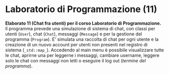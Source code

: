 # Laboratorio di Programmazione (11)
**Elaborato 11 (Chat fra utenti) per il corso Laboratorio di Programmazione.**
Il programma prevede una simulazione di sistema di chat, con classi per utenti (`User`), chat (`Chat`), messaggi (`Message`) e per la gestione del programma (`Program`).
E' simulata una raccolta di chat per ogni utente e la creazione di un nuovo account per utenti non presenti nel registro di sistema (`_std::map_`).
Accedendo al main menu è possibile visualizzare tutte le chat, aprirne una per leggerne i messaggi, cambiare username, leggere solo le chat con messaggi non letti o eseguire il log out (_termine del programma_).


